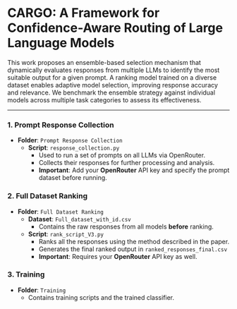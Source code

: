 # CARGO: A Framework for Confidence-Aware Routing of Large Language Models

This work proposes an ensemble-based selection mechanism that dynamically evaluates responses from multiple LLMs to identify the most suitable output for a given prompt. A ranking model trained on a diverse dataset enables adaptive model selection, improving response accuracy and relevance. We benchmark the ensemble strategy against individual models across multiple task categories to assess its effectiveness.

---

### 1. Prompt Response Collection

- **Folder**: `Prompt Response Collection`
  - **Script**: `response_collection.py`
    - Used to run a set of prompts on all LLMs via OpenRouter.
    - Collects their responses for further processing and analysis.
    - **Important**: Add your **OpenRouter** API key and specify the prompt dataset before running.

### 2. Full Dataset Ranking

- **Folder**: `Full Dataset Ranking`
  - **Dataset**: `Full_dataset_with_id.csv`
    - Contains the raw responses from all models **before** ranking.
  - **Script**: `rank_script_V3.py`
    - Ranks all the responses using the method described in the paper.
    - Generates the final ranked output in `ranked_responses_final.csv`
    - **Important**: Requires your **OpenRouter** API key as well.

### 3. Training

- **Folder**: `Training`
  - Contains training scripts and the trained classifier.
